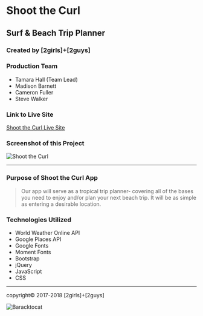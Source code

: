 # Shoot the Curl

## Surf & Beach Trip Planner

### Created by [2girls]+[2guys]

### Production Team

* Tamara Hall (Team Lead)
* Madison Barnett
* Cameron Fuller
* Steve Walker

### Link to Live Site

[Shoot the Curl Live Site](https://highlyne.github.io/2guys-2girls/ "Shoot the Curl")

### Screenshot of this Project

![Shoot the Curl](https://raw.github.com/Highlyne/2guys-2girls/master/screenshot/screenshot.png "Shoot the Curl")

---

### Purpose of Shoot the Curl App

>Our app will serve as a tropical trip planner- covering all of the bases you need to enjoy and/or plan your next beach trip. It will be as simple as entering a desirable location.

### Technologies Utilized

* World Weather Online API
* Google Places API
* Google Fonts
* Moment Fonts
* Bootstrap
* jQuery
* JavaScript
* CSS

<hr>

copyright© 2017-2018 [2girls]+[2guys]

![Baracktocat](https://octodex.github.com/images/baracktocat.jpg)